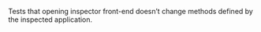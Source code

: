 Tests that opening inspector front-end doesn’t change methods defined by the inspected application.
